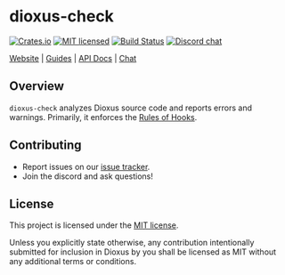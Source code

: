 # dioxus-check

[![Crates.io][crates-badge]][crates-url]
[![MIT licensed][mit-badge]][mit-url]
[![Build Status][actions-badge]][actions-url]
[![Discord chat][discord-badge]][discord-url]

[crates-badge]: https://img.shields.io/crates/v/dioxus-autofmt.svg
[crates-url]: https://crates.io/crates/dioxus-check
[mit-badge]: https://img.shields.io/badge/license-MIT-blue.svg
[mit-url]: https://github.com/dioxuslabs/dioxus/blob/master/LICENSE
[actions-badge]: https://github.com/dioxuslabs/dioxus/actions/workflows/main.yml/badge.svg
[actions-url]: https://github.com/dioxuslabs/dioxus/actions?query=workflow%3ACI+branch%3Amaster
[discord-badge]: https://img.shields.io/discord/899851952891002890.svg?logo=discord&style=flat-square
[discord-url]: https://discord.gg/XgGxMSkvUM

[Website](https://dioxuslabs.com) |
[Guides](https://dioxuslabs.com/learn/0.4/) |
[API Docs](https://docs.rs/dioxus-check) |
[Chat](https://discord.gg/XgGxMSkvUM)

## Overview

`dioxus-check` analyzes Dioxus source code and reports errors and warnings. Primarily, it enforces the [Rules of Hooks](https://dioxuslabs.com/learn/0.4/reference/hooks#rules-of-hooks).

## Contributing

- Report issues on our [issue tracker](https://github.com/dioxuslabs/dioxus/issues).
- Join the discord and ask questions!

## License

This project is licensed under the [MIT license].

[mit license]: https://github.com/DioxusLabs/dioxus/blob/master/LICENSE-MIT

Unless you explicitly state otherwise, any contribution intentionally submitted
for inclusion in Dioxus by you shall be licensed as MIT without any additional
terms or conditions.
